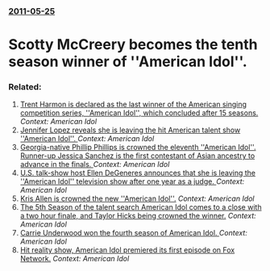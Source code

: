 ### [2011-05-25](/news/2011/05/25/index.md)

# Scotty McCreery becomes the tenth season winner of ''American Idol''.




### Related:

1. [Trent Harmon is declared as the last winner of the American singing competition series, ''American Idol'', which concluded after 15 seasons. ](/news/2016/04/7/trent-harmon-is-declared-as-the-last-winner-of-the-american-singing-competition-series-american-idol-which-concluded-after-15-seasons.md) _Context: American Idol_
2. [Jennifer Lopez reveals she is leaving the hit American talent show ''American Idol''. ](/news/2012/07/13/jennifer-lopez-reveals-she-is-leaving-the-hit-american-talent-show-american-idol.md) _Context: American Idol_
3. [Georgia-native Phillip Phillips is crowned the eleventh ''American Idol''. Runner-up Jessica Sanchez is the first contestant of Asian ancestry to advance in the finals. ](/news/2012/05/23/georgia-native-phillip-phillips-is-crowned-the-eleventh-american-idol-runner-up-jessica-sanchez-is-the-first-contestant-of-asian-ancest.md) _Context: American Idol_
4. [U.S. talk-show host Ellen DeGeneres announces that she is leaving the ''American Idol'' television show after one year as a judge. ](/news/2010/07/29/u-s-talk-show-host-ellen-degeneres-announces-that-she-is-leaving-the-american-idol-television-show-after-one-year-as-a-judge.md) _Context: American Idol_
5. [ Kris Allen is crowned the new ''American Idol''.](/news/2009/05/20/kris-allen-is-crowned-the-new-american-idol.md) _Context: American Idol_
6. [ The 5th Season of the talent search American Idol comes to a close with a two hour finale, and Taylor Hicks being crowned the winner.](/news/2006/05/24/the-5th-season-of-the-talent-search-american-idol-comes-to-a-close-with-a-two-hour-finale-and-taylor-hicks-being-crowned-the-winner.md) _Context: American Idol_
7. [ Carrie Underwood won the fourth season of American Idol. ](/news/2005/05/25/carrie-underwood-won-the-fourth-season-of-american-idol.md) _Context: American Idol_
8. [ Hit reality show, American Idol premiered its first episode on Fox Network.](/news/2002/06/11/hit-reality-show-american-idol-premiered-its-first-episode-on-fox-network.md) _Context: American Idol_
